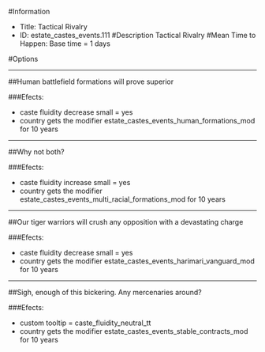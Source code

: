 #Information
 - Title: Tactical Rivalry
 - ID: estate_castes_events.111
#Description
Tactical Rivalry
#Mean Time to Happen:
Base time = 1 days

#Options

___
##Human battlefield formations will prove superior

###Efects:<ul><li>caste fluidity decrease small = yes</li><li>country gets the modifier estate_castes_events_human_formations_mod for 10 years</li></ul>

___
##Why not both?

###Efects:<ul><li>caste fluidity increase small = yes</li><li>country gets the modifier estate_castes_events_multi_racial_formations_mod for 10 years</li></ul>

___
##Our tiger warriors will crush any opposition with a devastating charge

###Efects:<ul><li>caste fluidity decrease small = yes</li><li>country gets the modifier estate_castes_events_harimari_vanguard_mod for 10 years</li></ul>

___
##Sigh, enough of this bickering. Any mercenaries around?

###Efects:<ul><li>custom tooltip = caste_fluidity_neutral_tt</li><li>country gets the modifier estate_castes_events_stable_contracts_mod for 10 years</li></ul>
